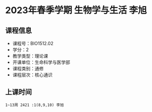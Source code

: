 # 2023年春季学期 生物学与生活 李旭






## 课程信息

- 课程号：BIO1512.02
- 学分：2
- 教学类型：理论课
- 开课单位：生命科学与医学部
- 课程类别：通修
- 课程层次：核心通识

## 上课时间

```
1~13周 2421 :1(8,9,10) 李旭
```

